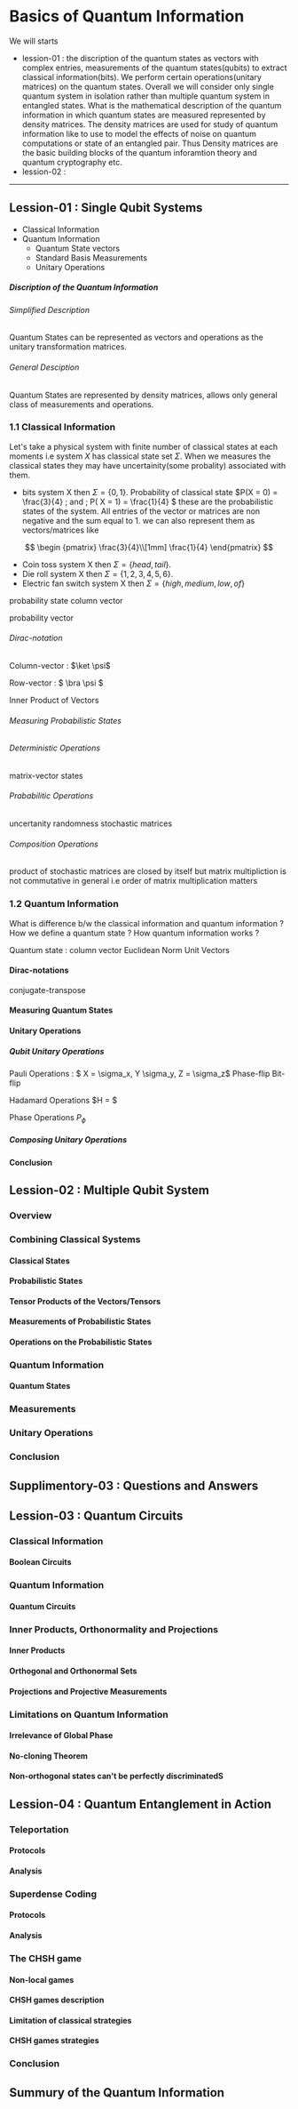 # Basics of Quantum Information

We will starts

- lession-01 : the discription of the quantum states as vectors with complex entries, measurements of the quantum states(qubits) to extract classical information(bits). We perform certain operations(unitary matrices) on the quantum states. Overall we will consider only single quantum system in isolation rather than multiple quantum system  in entangled states. What is the mathematical description of the quantum information in which quantum states are measured represented by density matrices. The density matrices are used for study of quantum information like to use to model the effects of noise on quantum computations or state of an entangled pair. Thus Density matrices are the basic building blocks of the quantum inforamtion theory and quantum cryptography etc.
- lession-02 :

---

## Lession-01 : Single Qubit Systems

- Classical Information
- Quantum Information
  - Quantum State vectors
  - Standard Basis Measurements
  - Unitary Operations

##### Discription of the Quantum Information

###### Simplified Description

Quantum States can be represented as vectors and operations as the unitary transformation matrices.

###### General Desciption

Quantum States are represented by density matrices, allows only general class of measurements and operations.

### 1.1 Classical Information

Let's take a physical system with finite number of classical states at each moments i.e system $X$ has classical state set $\Sigma$. When we measures the classical states they may have uncertainity(some probality) associated with them.

- bits system X then $\Sigma = \{0, 1\}$. Probability of classical state $P(X = 0) = \frac{3}{4} \; and \; P( X = 1) = \frac{1}{4} $ these are the probabilistic states of the system. All entries of the vector or matrices are non negative and the sum equal to 1. we can also represent them as vectors/matrices like

$$
\begin
{pmatrix}
  \frac{3}{4}\\[1mm]
  \frac{1}{4}
\end{pmatrix}
$$

- Coin toss system X then $\Sigma = \{head, tail\}$.
- Die roll system X then $\Sigma = \{1, 2, 3, 4, 5, 6\}$.
- Electric fan switch system X then $\Sigma = \{high, medium, low, of\}$

probability state
column vector

probability vector

###### Dirac-notation

Column-vector : $\ket \psi$

Row-vector : $ \bra \psi $

Inner Product of Vectors

###### Measuring Probabilistic States

###### Deterministic Operations

matrix-vector states

###### Prababilitic Operations

uncertanity
randomness
stochastic matrices

###### Composition Operations

product of stochastic matrices are closed by itself but matrix multipliction is not commutative in general i.e order of matrix multiplication matters

### 1.2 Quantum Information

What is difference b/w the classical information and quantum information ?
How we define a quantum state ?
How quantum information works ?

Quantum state : column vector
Euclidean Norm
Unit Vectors

#### Dirac-notations

conjugate-transpose

#### Measuring Quantum States

#### Unitary Operations

##### Qubit Unitary Operations

Pauli Operations : $ X = \sigma_x, Y  \sigma_y, Z = \sigma_z$
Phase-flip
Bit-flip

Hadamard Operations $H = $

Phase Operations $P_{\phi}$

##### Composing Unitary Operations

#### Conclusion

## Lession-02 : Multiple Qubit System

### Overview

### Combining Classical Systems

#### Classical States

#### Probabilistic States

#### Tensor Products of the Vectors/Tensors

#### Measurements of Probabilistic States

#### Operations on the Probabilistic States

### Quantum Information

#### Quantum States

### Measurements

### Unitary Operations

### Conclusion

## Supplimentory-03 : Questions and Answers

## Lession-03 : Quantum Circuits

### Classical Information

#### Boolean Circuits

### Quantum Information

#### Quantum Circuits

### Inner Products, Orthonormality and Projections

#### Inner Products

#### Orthogonal and Orthonormal Sets

#### Projections and Projective Measurements

### Limitations on Quantum Information

#### Irrelevance of Global Phase

#### No-cloning Theorem

#### Non-orthogonal states can't be perfectly discriminatedS

## Lession-04 : Quantum Entanglement in Action


### Teleportation

#### Protocols

#### Analysis

### Superdense Coding

#### Protocols

#### Analysis

### The CHSH game

#### Non-local games

#### CHSH games description

#### Limitation of classical strategies

#### CHSH games strategies

### Conclusion

## Summury of the Quantum Information
